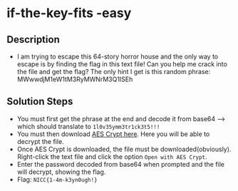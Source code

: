 # if-the-key-fits -easy

## Description
* I am trying to escape this 64-story horror house and the only way to escape is by finding the flag in this text file! Can you help me crack into the file and get the flag? The only hint I get is this random phrase: MWwwdjM1eW1tM3RyMWNrM3Q1ISEh

## Solution Steps
* You must first get the phrase at the end and decode it from base64 --> which should translate to ```1l0v35ymm3tr1ck3t5!!!```
* You must then download [AES Crypt here](https://www.aescrypt.com/). Here you will be able to decrypt the file.
* Once AES Crypt is downloaded, the file must be downloaded(obviously). Right-click the text file and click the option ```Open with AES Crypt```.
* Enter the password decoded from base64 when prompted and the file will decrypt, showing the flag.
* Flag: `NICC{1-4m-k3yn0ugh!}`
